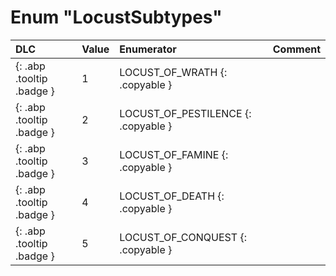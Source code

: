 # Enum "LocustSubtypes"
|DLC|Value|Enumerator|Comment|
|:--|:--|:--|:--|
|[ ](#){: .abp .tooltip .badge }|1 |LOCUST_OF_WRATH {: .copyable } |  | 
|[ ](#){: .abp .tooltip .badge }|2 |LOCUST_OF_PESTILENCE {: .copyable } |  | 
|[ ](#){: .abp .tooltip .badge }|3 |LOCUST_OF_FAMINE {: .copyable } |  | 
|[ ](#){: .abp .tooltip .badge }|4 |LOCUST_OF_DEATH {: .copyable } |  | 
|[ ](#){: .abp .tooltip .badge }|5 |LOCUST_OF_CONQUEST {: .copyable } |  | 